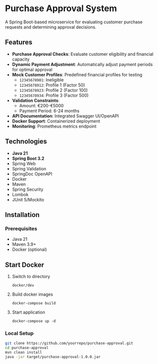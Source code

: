 # Purchase Approval System

A Spring Boot-based microservice for evaluating customer purchase requests and determining approval decisions.

## Features

- **Purchase Approval Checks**: Evaluate customer eligibility and financial capacity
- **Dynamic Payment Adjustment**: Automatically adjust payment periods for optimal approval
- **Mock Customer Profiles**: Predefined financial profiles for testing
  - `12345678901`: Ineligible
  - `12345678912`: Profile 1 (Factor 50)
  - `12345678923`: Profile 2 (Factor 100)
  - `12345678934`: Profile 3 (Factor 500)
- **Validation Constraints**: 
  - Amount: €200-€5000
  - Payment Period: 6-24 months
- **API Documentation**: Integrated Swagger UI/OpenAPI
- **Docker Support**: Containerized deployment
- **Monitoring**: Prometheus metrics endpoint

## Technologies

- **Java 21**
- **Spring Boot 3.2**
- Spring Web
- Spring Validation
- SpringDoc OpenAPI
- Docker
- Maven
- Spring Security
- Lombok
- JUnit 5/Mockito

## Installation

### Prerequisites
- Java 21
- Maven 3.9+
- Docker (optional)

## Start Docker

1. Switch to directory

   ``
   docker/dev
   ``

2. Build docker images

   ``
   docker-compose build
   ``

3. Start application

   ``
   docker-compose up -d
   ``

### Local Setup
```bash
git clone https://github.com/yourrepo/purchase-approval.git
cd purchase-approval
mvn clean install
java -jar target/purchase-approval-1.0.0.jar

